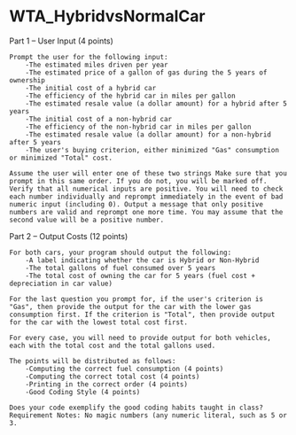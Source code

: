 # WTA_HybridvsNormalCar
Part 1 – User Input (4 points) 

	Prompt the user for the following input:  
		-The estimated miles driven per year 
		-The estimated price of a gallon of gas during the 5 years of ownership 
		-The initial cost of a hybrid car 
		-The efficiency of the hybrid car in miles per gallon 
		-The estimated resale value (a dollar amount) for a hybrid after 5 years 
		-The initial cost of a non-hybrid car 
		-The efficiency of the non-hybrid car in miles per gallon 
		-The estimated resale value (a dollar amount) for a non-hybrid after 5 years 
		-The user's buying criterion, either minimized "Gas" consumption or minimized "Total" cost. 

	Assume the user will enter one of these two strings Make sure that you prompt in this same order. If you do not, you will be marked off.  Verify that all numerical inputs are positive. You will need to check each number individually and reprompt immediately in the event of bad numeric input (including 0). Output a message that only positive numbers are valid and reprompt one more time. You may assume that the second value will be a positive number.   

Part 2 – Output Costs (12 points) 

	For both cars, your program should output the following:  
		-A label indicating whether the car is Hybrid or Non-Hybrid 
		-The total gallons of fuel consumed over 5 years 
		-The total cost of owning the car for 5 years (fuel cost + depreciation in car value) 

	For the last question you prompt for, if the user's criterion is "Gas", then provide the output for the car with the lower gas consumption first. If the criterion is "Total", then provide output for the car with the lowest total cost first. 

	For every case, you will need to provide output for both vehicles, each with the total cost and the total gallons used.  

	The points will be distributed as follows:  
		-Computing the correct fuel consumption (4 points) 
		-Computing the correct total cost (4 points) 
		-Printing in the correct order (4 points) 
		-Good Coding Style (4 points) 

	Does your code exemplify the good coding habits taught in class? Requirement Notes: No magic numbers (any numeric literal, such as 5 or 3.
